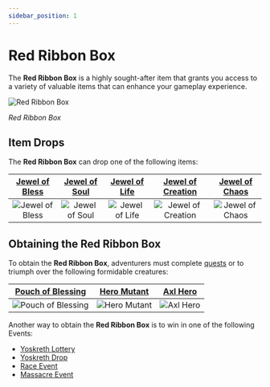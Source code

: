 ```yaml
---
sidebar_position: 1
---
```


# Red Ribbon Box

The **Red Ribbon Box** is a highly sought-after item that grants you access to a variety of valuable items that can enhance your gameplay experience.

![Red Ribbon Box](/img/items/item-bags/box-of-red-ribbon.png)

_Red Ribbon Box_

## Item Drops

The **Red Ribbon Box** can drop one of the following items:

| [Jewel of Bless](/items/jewels/regular-jewels/jewel-of-bless) | [Jewel of Soul](/items/jewels/regular-jewels/jewel-of-soul) | [Jewel of Life](/items/jewels/regular-jewels/jewel-of-life) | [Jewel of Creation](/items/jewels/regular-jewels/jewel-of-creation) | [Jewel of Chaos](/items/jewels/regular-jewels/jewel-of-chaos) |
| :-----------------------------------------------------------: | :---------------------------------------------------------: | :---------------------------------------------------------: | :-----------------------------------------------------------------: | :-----------------------------------------------------------: |
|        ![Jewel of Bless](/img/items/jewels/bless.png)         |        ![Jewel of Soul](/img/items/jewels/soul.png)         |        ![Jewel of Life](/img/items/jewels/life.png)         |        ![Jewel of Creation](/img/items/jewels/creation.png)         |        ![Jewel of Chaos](/img/items/jewels/chaos.png)         |

## Obtaining the Red Ribbon Box

To obtain the **Red Ribbon Box**, adventurers must complete [quests](/gameplay-systems/quest-system) or to triumph over the following formidable creatures:

|     [Pouch of Blessing](/special-monsters/others/pouch-of-blessing)      |     [Hero Mutant](/special-monsters/others/hero-mutant)      |     [Axl Hero](/special-monsters/others/axl-hero)      |
| :----------------------------------------------------------------------: | :----------------------------------------------------------: | :----------------------------------------------------: |
| ![Pouch of Blessing](/img/monsters/special/others/pouch-of-blessing.jpg) | ![Hero Mutant](/img/monsters/special/others/hero-mutant.jpg) | ![Axl Hero](/img/monsters/special/others/axl-hero.jpg) |

Another way to obtain the **Red Ribbon Box** is to win in one of the following Events:

- [Yoskreth Lottery](/events/others/yoskreth-lottery)
- [Yoskreth Drop](/events/others/yoskreth-drop)
- [Race Event](/events/others/race)
- [Massacre Event](/events/others/massacre)
